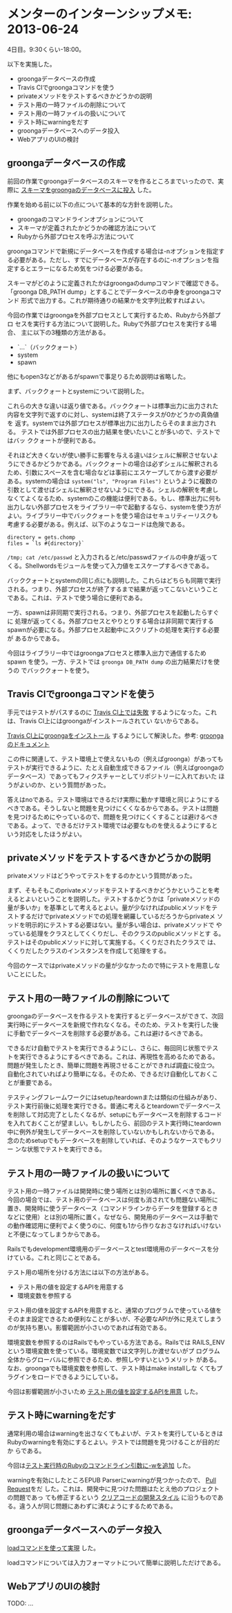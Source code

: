 # メンターのインターンシップメモ: 2013-06-24

4日目。9:30くらい-18:00。

以下を実施した。

- groongaデータベースの作成
- Travis CIでgroongaコマンドを使う
- privateメソッドをテストするべきかどうかの説明
- テスト用の一時ファイルの削除について
- テスト用の一時ファイルの扱いについて
- テスト時にwarningをだす
- groongaデータベースへのデータ投入
- WebアプリのUIの検討

## groongaデータベースの作成

前回の作業でgroongaデータベースのスキーマを作るところまでいったので、実
際に
[スキーマをgroongaのデータベースに投入](https://github.com/ranguba/epub-searcher/commit/058ecdb1e6668ecac3f81580839014143c10751b)
した。

作業を始める前に以下の点について基本的な方針を説明した。

- groongaのコマンドラインオプションについて
- スキーマが定義されたかどうかの確認方法について
- Rubyから外部プロセスを呼ぶ方法について

groongaコマンドで新規にデータベースを作成する場合は-nオプションを指定す
る必要がある。ただし、すでにデータベースが存在するのに-nオプションを指
定するとエラーになるため気をつける必要がある。

スキーマがどのように定義されたかはgroongaのdumpコマンドで確認できる。
「groonga DB_PATH dump」とすることでデータベースの中身をgroongaコマンド
形式で出力する。これが期待通りの結果かを文字列比較すればよい。

今回の作業ではgroongaを外部プロセスとして実行するため、Rubyから外部プロ
セスを実行する方法について説明した。Rubyで外部プロセスを実行する場合、
主に以下の3種類の方法がある。

- \`...\`（バッククォート）
- system
- spawn

他にもopen3などがあるがspawnで事足りるため説明は省略した。

まず、バッククォートとsystemについて説明した。

これらの大きな違いは返り値である。バッククォートは標準出力に出力された
内容を文字列で返すのに対し、systemは終了ステータスが0かどうかの真偽値を
返す。systemでは外部プロセスが標準出力に出力したらそのまま出力される。
テストでは外部プロセスの出力結果を使いたいことが多いので、テストではバッ
ククォートが便利である。

それほど大きくないが使い勝手に影響を与える違いはシェルに解釈させないよ
うにできるかどうかである。バッククォートの場合は必ずシェルに解釈される
ため、引数にスペースを含む場合などは事前にエスケープしてから渡す必要が
ある。systemの場合は `system("ls", "Program Files")` というように複数の
引数として渡せばシェルに解釈させないようにできる。シェルの解釈を考慮し
なくてよくなるため、systemのこの機能は便利である。もし、標準出力に何も
出力しない外部プロセスをライブラリー中で起動するなら、systemを使う方が
よい。ライブラリー中でバッククォートを使う場合はセキュリティーリスクも
考慮する必要がある。例えば、以下のようなコードは危険である。

    directory = gets.chomp
    files = `ls #{directory}`

`/tmp; cat /etc/passwd` と入力されると/etc/passwdファイルの中身が返って
くる。Shellwordsモジュールを使って入力値をエスケープするべきである。

バッククォートとsystemの同じ点にも説明した。これらはどちらも同期で実行
される。つまり、外部プロセスが終了するまで結果が返ってこないということ
である。これは、テストで使う場合に便利である。

一方、spawnは非同期で実行される。つまり、外部プロセスを起動したらすぐに
処理が返ってくる。外部プロセスとやりとりする場合は非同期で実行する
spawnが必要になる。外部プロセス起動中にスクリプトの処理を実行する必要が
あるからである。

今回はライブラリー中ではgroongaプロセスと標準入出力で通信するためspawn
を使う。一方、テストでは `groonga DB_PATH dump` の出力結果だけを使うの
でバッククォートを使う。

## Travis CIでgroongaコマンドを使う

手元ではテストがパスするのに
[Travis CI上では失敗](https://travis-ci.org/ranguba/epub-searcher/builds/8375935)
するようになった。これは、Travis CI上にはgroongaがインストールされてい
ないからである。

[Travis CI上にgroongaをインストール](https://github.com/ranguba/epub-searcher/commit/8503d90b952aaf7b477861d4e3174f2577457450)
するようにして解決した。参考: [groongaのドキュメント](http://groonga.org/ja/docs/development/travis-ci.html)

この件に関連して、テスト環境上で使えないもの（例えばgroonga）があっても
テストが実行できるように、たとえ自動生成できるファイル（例えばgroongaの
データベース）であってもフィクスチャーとしてリポジトリーに入れておいた
ほうがよいのか、という質問があった。

答えはnoである。テスト環境はできるだけ実際に動かす環境と同じようにする
べきである。そうしないと問題を見つけにくくなるからである。テストは問題
を見つけるためにやっているので、問題を見つけにくくすることは避けるべき
である。よって、できるだけテスト環境では必要なものを使えるようにすると
いう対応をしたほうがよい。

## privateメソッドをテストするべきかどうかの説明

privateメソッドはどうやってテストをするのかという質問があった。

まず、そもそもこのprivateメソッドをテストするべきかどうかということを考
えるとよいということを説明した。テストするかどうかは「privateメソッドの
量が多いか」を基準として考えるとよい。量が少なければpublicメソッドをテ
ストするだけでprivateメソッドでの処理を網羅しているだろうからprivateメ
ソッドを明示的にテストする必要はない。量が多い場合は、privateメソッドで
やっている処理をクラスとしてくくりだし、そのクラスのpublicメソッドとす
る。テストはそのpublicメソッドに対して実施する。くくりだされたクラスで
は、くくりだしたクラスのインスタンスを作成して処理をする。

今回のケースではprivateメソッドの量が少なかったので特にテストを用意しな
いことにした。

## テスト用の一時ファイルの削除について

groongaのデータベースを作るテストを実行するとデータベースができて、次回
実行時にデータベースを新規で作れなくなる。そのため、テストを実行した後
に手動でデータベースを削除する必要がある。これは避けるべきである。

できるだけ自動でテストを実行できるようにし、さらに、毎回同じ状態でテス
トを実行できるようにするべきである。これは、再現性を高めるためである。
問題が発生したとき、簡単に問題を再現させることができれば調査に役立つ。
自動化されていればより簡単になる。そのため、できるだけ自動化しておくこ
とが重要である。

テスティングフレームワークにはsetup/teardownまたは類似の仕組みがあり、
テスト実行前後に処理を実行できる。普通に考えるとteardownでデータベース
を削除して対応完了としたくなるが、setupにもデータベースを削除するコード
を入れておくことが望ましい。もしかしたら、前回のテスト実行時にteardown
中に例外が発生してデータベースを削除していないかもしれないからである。
念のためsetupでもデータベースを削除していれば、そのようなケースでもクリー
ンな状態でテストを実行できる。

## テスト用の一時ファイルの扱いについて

テスト用の一時ファイルは開発時に使う場所とは別の場所に置くべきである。
今回の場合では、テスト用のデータベースは何度も消されても問題ない場所に
置き、開発時に使うデータベース（コマンドラインからデータを登録するとき
などに使用）とは別の場所に置く。なぜなら、開発用のデータベースは手動で
の動作確認用に便利でよく使うのに、何度も1から作りなおさなければいけない
と不便になってしまうからである。

Railsでもdevelopment環境用のデータベースとtest環境用のデータベースを分
けている。これと同じことである。

テスト用の場所を分ける方法には以下の方法がある。

- テスト用の値を設定するAPIを用意する
- 環境変数を参照する

テスト用の値を設定するAPIを用意すると、通常のプログラムで使っている値を
そのまま設定できるため便利なことが多いが、不必要なAPIが外に見えてしまう
のが気持ち悪い。影響範囲が小さいのであれば有効である。

環境変数を参照するのはRailsでもやっている方法である。Railsでは
RAILS_ENVという環境変数を使っている。環境変数では文字列しか渡せないがプ
ログラム全体からグローバルに参照できるため、参照しやすいというメリット
がある。なお、groongaでも環境変数を参照して、テスト時はmake installしな
くてもプラグインをロードできるようにしている。

今回は影響範囲が小さいため
[テスト用の値を設定するAPIを用意](https://github.com/ranguba/epub-searcher/commit/683d418fa5852c656ae02e351f8e48924151d32d)
した。

## テスト時にwarningをだす

通常利用の場合はwarningを出さなくてもよいが、テストを実行しているときは
Rubyのwarningを有効にするとよい。テストでは問題を見つけることが目的だか
らである。

今回は[テスト実行時のRubyのコマンドライン引数に-wを追加](https://github.com/ranguba/epub-searcher/commit/32972578613637881b51c574327736f66308c0ef)
した。

warningを有効にしたところEPUB Parserにwarningが見つかったので、
[Pull Request](https://github.com/KitaitiMakoto/epub-parser/pull/3)をだ
した。これは、開発中に見つけた問題はたとえ他のプロジェクトの問題であっ
ても修正するという
[クリアコードの開発スタイル](http://www.clear-code.com/philosophy/development/style.html)
に沿うものである。違う人が同じ問題にあわずに済むようにするためである。

## groongaデータベースへのデータ投入

[loadコマンドを使って実現](https://github.com/ranguba/epub-searcher/commit/184715adbf4d599dfd73403cbb1af02284e3e181)
した。

loadコマンドについては入力フォーマットについて簡単に説明しただけである。

## WebアプリのUIの検討

TODO: ...
